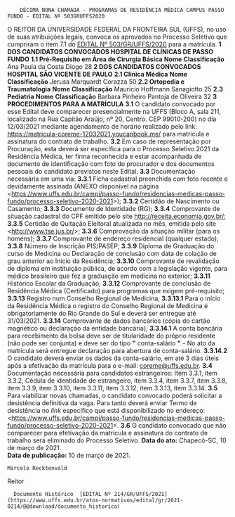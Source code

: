         DÉCIMA NONA CHAMADA - PROGRAMAS DE RESIDÊNCIA MÉDICA CAMPUS PASSO FUNDO - EDITAL Nº 503GRUFFS2020  

 O REITOR DA UNIVERSIDADE FEDERAL DA FRONTEIRA SUL (UFFS), no uso de suas atribuições legais, convoca os aprovados no Processo Seletivo que cumpriram o item 7.1 do [EDITAL Nº 503/GR/UFFS/2020](https://www.uffs.edu.br/atos-normativos/edital/gr/2020-0503) para a matrícula.     **1 DOS CANDIDATOS CONVOCADOS HOSPITAL DE CLÍNICAS DE PASSO FUNDO**   **1.1 Pré-Requisito em Área de Cirurgia Básica**      **Nome**     **Classificação**      Ana Paula da Costa Diogo   28        **2 DOS CANDIDATOS CONVOCADOS HOSPITAL SÃO VICENTE DE PAULO**   **2.1 Clínica Médica**      **Nome**     **Classificação**      Jerusa Marquardt Corazza   50     **2.2 Ortopedia e Traumatologia**      **Nome**     **Classificação**      Mauricio Hoffmann Sanagiotto   25     **2.3 Pediatria**      **Nome**     **Classificação**      Barbara Pinheiro Pantoja de Oliveira   32        **3 PROCEDIMENTOS PARA A MATRÍCULA**   **3.1**  O candidato convocado por esse Edital deve comparecer presencialmente na UFFS (Bloco A, sala 211, localizado na Rua Capitão Araújo, nº 20, Centro. CEP 99010-200) no dia 12/03/2021 mediante agendamento de horário realizado pelo link: <https://matricula-coreme-12032021.youcanbook.me/> para matrícula e assinatura do contrato de trabalho.  **3.2**  Em caso de representação por Procuração, esta deverá ser específica para o Processo Seletivo 2021 da Residência Médica, ter firma reconhecida e estar acompanhada de documento de identificação com foto do procurador e dos documentos pessoais do candidato previstos neste Edital.  **3.3**  Documentação necessária em uma via:  **3.3.1**  Ficha cadastral preenchida com foto recente e devidamente assinada (ANEXO disponível na página <<https://www.uffs.edu.br/campi/passo-fundo/residencias-medicas-passo-fundo/processo-seletivo-2020-2021>>);  **3.3.2**  Certidão de Nascimento ou Casamento;  **3.3.3**  Documento de Identidade (RG);  **3.3.4**  Comprovante de situação cadastral do CPF emitido pelo site <http://receita.economia.gov.br/>;  **3.3.5**  Certidão de Quitação Eleitoral atualizada no mês, emitida pelo site <<http://www.tse.jus.br/>>;  **3.3.6**  Comprovação da situação militar (para os homens);  **3.3.7**  Comprovante de endereço residencial (qualquer estado);  **3.3.8**  Número de Inscrição PIS/PASEP;  **3.3.9**  Diploma de Graduação do curso de Medicina ou Declaração de conclusão com data de colação de grau anterior ao Início da Residência;  **3.3.10**  Comprovante de revalidação de diploma em instituição pública, de acordo com a legislação vigente, para médico brasileiro que fez a graduação em medicina no exterior;  **3.3.11**  Histórico Escolar da Graduação;  **3.3.12**  Comprovante de conclusão de Residência Médica (Certificado) para programas que exigem pré-requisito;  **3.3.13**  Registro num Conselho Regional de Medicina;  **3.3.13.1**  Para o início da Residência Médica o registro do Conselho Regional de Medicina é obrigatoriamente do Rio Grande do Sul e deverá ser entregue até 31/03/2021.  **3.3.14**  Comprovante de dados bancários (cópia do cartão magnético ou declaração da entidade bancária);  **3.3.14.1**  A conta bancária para recebimento da bolsa deve ser de titularidade do próprio residente (não pode ser conjunta) e deve ser do tipo **"** conta-salário **"**  - No ato da matrícula será entregue declaração para abertura de conta-salário.  **3.3.14.2**  O candidato deverá enviar os dados da conta-salário, em até 3 dias úteis após a efetivação da matrícula para o e-mail: <coreme@uffs.edu.br>.  **3.4**  Documentação necessária para candidatos estrangeiros: Item 3.3.1, item 3.3.2, Cédula de identidade de estrangeiro, item 3.3.4, item 3.3.7, item 3.3.8, item 3.3.9, item 3.3.10, item 3.3.11, item 3.3.12, item 3.3.13, item 3.3.14.  **3.5**  Para viabilizar novas chamadas, o  candidato convocado poderá solicitar a desistência definitiva da vaga. Para tanto deverá enviar Termo de desistência no *link*  específico que está disponibilizado no endereço: <<https://www.uffs.edu.br/campi/passo-fundo/residencias-medicas-passo-fundo/processo-seletivo-2020-2021>>.  **3.6**  O candidato convocado que não comparecer para efetivação da matrícula e assinatura do contrato de trabalho será eliminado do Processo Seletivo.        **Data do ato:** Chapecó-SC, 10 de março de 2021.   
 **Data de publicação:**  10 de março de 2021. 

    Marcelo Recktenvald   
 Reitor 

      Documento Histórico  [EDITAL Nº 214/GR/UFFS/2021](https://www.uffs.edu.br/atos-normativos/edital/gr/2021-0214/@@download/documento_historico)     
      